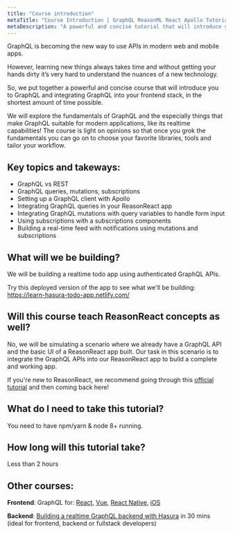 ```yaml
---
title: "Course introduction"
metaTitle: "Course Introduction | GraphQL ReasonML React Apollo Tutorial"
metaDescription: "A powerful and concise tutorial that will introduce you to GraphQL and integrating GraphQL into your ReasonReact app with Apollo, in the shortest amount of time possible."
---
```


GraphQL is becoming the new way to use APIs in modern web and mobile apps.

However, learning new things always takes time and without getting your hands dirty it’s very hard to understand the nuances of a new technology.

So, we put together a powerful and concise course that will introduce you to GraphQL and integrating GraphQL into your frontend stack, in the shortest amount of time possible.

We will explore the fundamentals of GraphQL and the especially things that make GraphQL suitable for modern applications, like its realtime capabilities! The course is light on opinions so that once you grok the fundamentals you can go on to choose your favorite libraries, tools and tailor your workflow.

## Key topics and takeways:

- GraphQL vs REST
- GraphQL queries, mutations, subscriptions
- Setting up a GraphQL client with Apollo
- Integrating GraphQL queries in your ReasonReact app
- Integrating GraphQL mutations with query variables to handle form input
- Using subscriptions with a subscriptions components
- Building a real-time feed with notifications using mutations and subscriptions

## What will we be building?
We will be building a realtime todo app using authenticated GraphQL APIs.

Try this deployed version of the app to see what we'll be building:
https://learn-hasura-todo-app.netlify.com/

## Will this course teach ReasonReact concepts as well?
No, we will be simulating a scenario where we already have a GraphQL API and the basic UI of a ReasonReact app built. Our task in this scenario is to integrate the GraphQL APIs into our ReasonReact app to build a complete and working app.

If you're new to ReasonReact, we recommend going through this [official tutorial](https://reasonml.github.io/reason-react) and then coming back here!

## What do I need to take this tutorial?
You need to have npm/yarn & node 8+ running.

## How long will this tutorial take?
Less than 2 hours

## Other courses:

**Frontend**: GraphQL for: [React](https://learn.hasura.io/graphql/react), [Vue](https://learn.hasura.io/graphql/vue), [React Native](https://learn.hasura.io/graphql/react-native), [iOS](https://learn.hasura.io/graphql/ios)

**Backend**: [Building a realtime GraphQL backend with Hasura](https://learn.hasura.io/graphql/hasura) in 30 mins (ideal for frontend, backend or fullstack developers)
